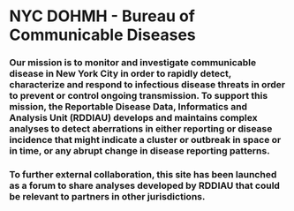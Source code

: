 # NYC DOHMH - Bureau of Communicable Diseases

### Our mission is to monitor and investigate communicable disease in New York City in order to rapidly detect, characterize and respond to infectious disease threats in order to prevent or control ongoing transmission. To support this mission, the Reportable Disease Data, Informatics and Analysis Unit (RDDIAU) develops and maintains complex analyses to detect aberrations in either reporting or disease incidence that might indicate a cluster or outbreak in space or in time, or any abrupt change in disease reporting patterns.
### To further external collaboration, this site has been launched as a forum to share analyses developed by RDDIAU that could be relevant to partners in other jurisdictions.
